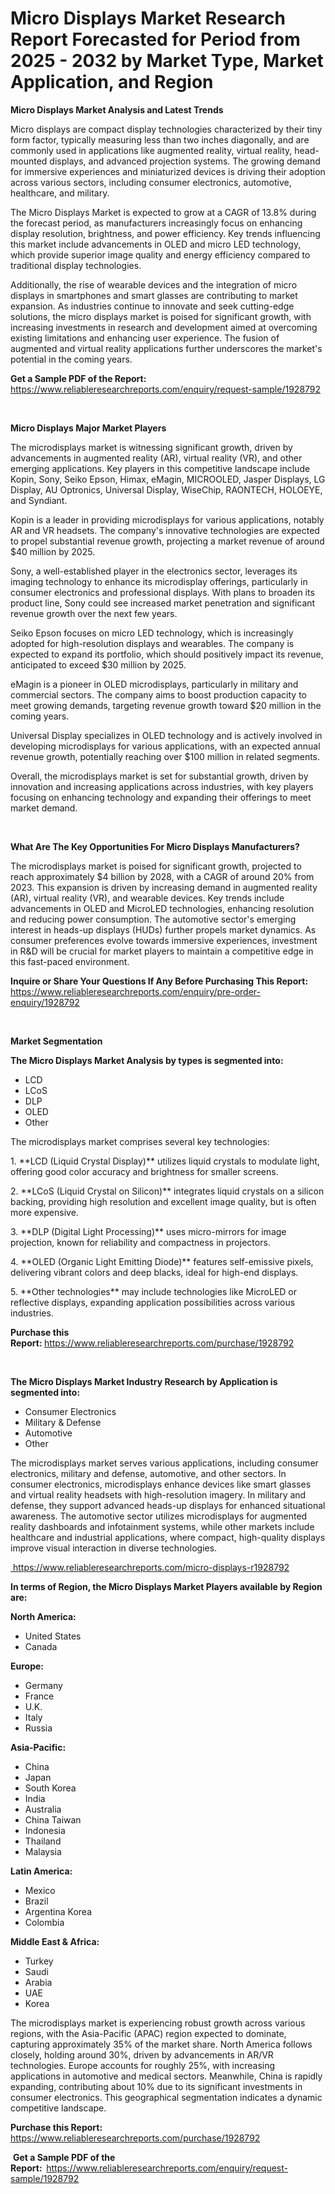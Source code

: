 <p><h1>Micro Displays Market Research Report Forecasted for Period from 2025 -  2032 by Market Type, Market Application, and Region</h1></p><p><strong>Micro Displays Market Analysis and Latest Trends</strong></p>
<p><p>Micro displays are compact display technologies characterized by their tiny form factor, typically measuring less than two inches diagonally, and are commonly used in applications like augmented reality, virtual reality, head-mounted displays, and advanced projection systems. The growing demand for immersive experiences and miniaturized devices is driving their adoption across various sectors, including consumer electronics, automotive, healthcare, and military.</p><p>The Micro Displays Market is expected to grow at a CAGR of 13.8% during the forecast period, as manufacturers increasingly focus on enhancing display resolution, brightness, and power efficiency. Key trends influencing this market include advancements in OLED and micro LED technology, which provide superior image quality and energy efficiency compared to traditional display technologies. </p><p>Additionally, the rise of wearable devices and the integration of micro displays in smartphones and smart glasses are contributing to market expansion. As industries continue to innovate and seek cutting-edge solutions, the micro displays market is poised for significant growth, with increasing investments in research and development aimed at overcoming existing limitations and enhancing user experience. The fusion of augmented and virtual reality applications further underscores the market's potential in the coming years.</p></p>
<p><strong>Get a Sample PDF of the Report:&nbsp;</strong> <a href="https://www.reliableresearchreports.com/enquiry/request-sample/1928792?utm_campaign=36&utm_medium=2&utm_source=Github&utm_content=ia&utm_term=15042025&utm_id=micro-displays">https://www.reliableresearchreports.com/enquiry/request-sample/1928792</a></p>
<p>&nbsp;</p>
<p><strong>Micro Displays Major Market Players</strong></p>
<p><p>The microdisplays market is witnessing significant growth, driven by advancements in augmented reality (AR), virtual reality (VR), and other emerging applications. Key players in this competitive landscape include Kopin, Sony, Seiko Epson, Himax, eMagin, MICROOLED, Jasper Displays, LG Display, AU Optronics, Universal Display, WiseChip, RAONTECH, HOLOEYE, and Syndiant.</p><p>Kopin is a leader in providing microdisplays for various applications, notably AR and VR headsets. The company's innovative technologies are expected to propel substantial revenue growth, projecting a market revenue of around $40 million by 2025.</p><p>Sony, a well-established player in the electronics sector, leverages its imaging technology to enhance its microdisplay offerings, particularly in consumer electronics and professional displays. With plans to broaden its product line, Sony could see increased market penetration and significant revenue growth over the next few years.</p><p>Seiko Epson focuses on micro LED technology, which is increasingly adopted for high-resolution displays and wearables. The company is expected to expand its portfolio, which should positively impact its revenue, anticipated to exceed $30 million by 2025.</p><p>eMagin is a pioneer in OLED microdisplays, particularly in military and commercial sectors. The company aims to boost production capacity to meet growing demands, targeting revenue growth toward $20 million in the coming years.</p><p>Universal Display specializes in OLED technology and is actively involved in developing microdisplays for various applications, with an expected annual revenue growth, potentially reaching over $100 million in related segments.</p><p>Overall, the microdisplays market is set for substantial growth, driven by innovation and increasing applications across industries, with key players focusing on enhancing technology and expanding their offerings to meet market demand.</p></p>
<p>&nbsp;</p>
<p><strong>What Are The Key Opportunities For Micro Displays Manufacturers?</strong></p>
<p><p>The microdisplays market is poised for significant growth, projected to reach approximately $4 billion by 2028, with a CAGR of around 20% from 2023. This expansion is driven by increasing demand in augmented reality (AR), virtual reality (VR), and wearable devices. Key trends include advancements in OLED and MicroLED technologies, enhancing resolution and reducing power consumption. The automotive sector's emerging interest in heads-up displays (HUDs) further propels market dynamics. As consumer preferences evolve towards immersive experiences, investment in R&D will be crucial for market players to maintain a competitive edge in this fast-paced environment.</p></p>
<p><strong>Inquire or Share Your Questions If Any Before Purchasing This Report:</strong> <a href="https://www.reliableresearchreports.com/enquiry/pre-order-enquiry/1928792?utm_campaign=36&utm_medium=2&utm_source=Github&utm_content=ia&utm_term=15042025&utm_id=micro-displays">https://www.reliableresearchreports.com/enquiry/pre-order-enquiry/1928792</a></p>
<p>&nbsp;</p>
<p><strong>Market Segmentation</strong></p>
<p><strong>The Micro Displays Market Analysis by types is segmented into:</strong></p>
<p><ul><li>LCD</li><li>LCoS</li><li>DLP</li><li>OLED</li><li>Other</li></ul></p>
<p><p>The microdisplays market comprises several key technologies: </p><p>1. **LCD (Liquid Crystal Display)** utilizes liquid crystals to modulate light, offering good color accuracy and brightness for smaller screens.</p><p> </p><p>2. **LCoS (Liquid Crystal on Silicon)** integrates liquid crystals on a silicon backing, providing high resolution and excellent image quality, but is often more expensive. </p><p>3. **DLP (Digital Light Processing)** uses micro-mirrors for image projection, known for reliability and compactness in projectors.</p><p>4. **OLED (Organic Light Emitting Diode)** features self-emissive pixels, delivering vibrant colors and deep blacks, ideal for high-end displays.</p><p>5. **Other technologies** may include technologies like MicroLED or reflective displays, expanding application possibilities across various industries.</p></p>
<p><strong>Purchase this Report:&nbsp;</strong><a href="https://www.reliableresearchreports.com/purchase/1928792?utm_campaign=36&utm_medium=2&utm_source=Github&utm_content=ia&utm_term=15042025&utm_id=micro-displays">https://www.reliableresearchreports.com/purchase/1928792</a></p>
<p>&nbsp;</p>
<p><strong>The Micro Displays Market Industry Research by Application is segmented into:</strong></p>
<p><ul><li>Consumer Electronics</li><li>Military & Defense</li><li>Automotive</li><li>Other</li></ul></p>
<p><p>The microdisplays market serves various applications, including consumer electronics, military and defense, automotive, and other sectors. In consumer electronics, microdisplays enhance devices like smart glasses and virtual reality headsets with high-resolution imagery. In military and defense, they support advanced heads-up displays for enhanced situational awareness. The automotive sector utilizes microdisplays for augmented reality dashboards and infotainment systems, while other markets include healthcare and industrial applications, where compact, high-quality displays improve visual interaction in diverse technologies.</p></p>
<p><a href="https://www.reliableresearchreports.com/micro-displays-r1928792?utm_campaign=36&utm_medium=2&utm_source=Github&utm_content=ia&utm_term=15042025&utm_id=micro-displays">&nbsp;https://www.reliableresearchreports.com/micro-displays-r1928792</a></p>
<p><strong>In terms of Region, the Micro Displays Market Players available by Region are:</strong></p>
<p>
    <p> <strong> North America: </strong>
        <ul>
            <li>United States</li>
            <li>Canada</li>
        </ul>
        </p> 
    <p> <strong> Europe: </strong>
        <ul>
            <li>Germany</li>
            <li>France</li>
            <li>U.K.</li>
            <li>Italy</li>
            <li>Russia</li>
        </ul>
        </p> 
    <p> <strong> Asia-Pacific: </strong>
        <ul>
            <li>China</li>
            <li>Japan</li>
            <li>South Korea</li>
            <li>India</li>
            <li>Australia</li>
            <li>China Taiwan</li>
            <li>Indonesia</li>
            <li>Thailand</li>
            <li>Malaysia</li>
        </ul>
        </p> 
    <p> <strong> Latin America: </strong>
        <ul>
            <li>Mexico</li>
            <li>Brazil</li>
            <li>Argentina Korea</li>
            <li>Colombia</li>
        </ul>
        </p> 
    <p> <strong> Middle East & Africa: </strong>
        <ul>
            <li>Turkey</li>
            <li>Saudi</li>
            <li>Arabia</li>
            <li>UAE</li>
            <li>Korea</li>
        </ul>
    </p>
    </p>
<p><p>The microdisplays market is experiencing robust growth across various regions, with the Asia-Pacific (APAC) region expected to dominate, capturing approximately 35% of the market share. North America follows closely, holding around 30%, driven by advancements in AR/VR technologies. Europe accounts for roughly 25%, with increasing applications in automotive and medical sectors. Meanwhile, China is rapidly expanding, contributing about 10% due to its significant investments in consumer electronics. This geographical segmentation indicates a dynamic competitive landscape.</p></p>
<p><strong>Purchase this Report: </strong><a href="https://www.reliableresearchreports.com/purchase/1928792?utm_campaign=36&utm_medium=2&utm_source=Github&utm_content=ia&utm_term=15042025&utm_id=micro-displays">https://www.reliableresearchreports.com/purchase/1928792</a></p>
<p>&nbsp;<strong>Get a Sample PDF of the Report:&nbsp;&nbsp;</strong><a href="https://www.reliableresearchreports.com/enquiry/request-sample/1928792?utm_campaign=36&utm_medium=2&utm_source=Github&utm_content=ia&utm_term=15042025&utm_id=micro-displays">https://www.reliableresearchreports.com/enquiry/request-sample/1928792</a></p>
<p><strong></strong></p>
<p><p></p><p></p><p></p></p>